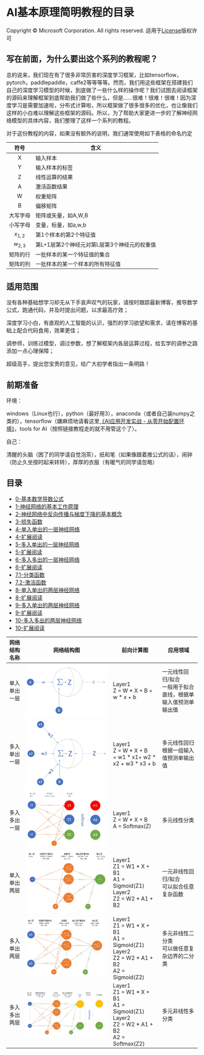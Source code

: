 ﻿# AI基本原理简明教程的目录
Copyright © Microsoft Corporation. All rights reserved.
适用于[License](https://github.com/Microsoft/ai-edu/blob/master/LICENSE.md)版权许可
  
## 写在前面，为什么要出这个系列的教程呢？

总的说来，我们现在有了很多非常厉害的深度学习框架，比如tensorflow，pytorch，paddlepaddle，caffe2等等等等。然而，我们用这些框架在搭建我们自己的深度学习模型的时候，到底做了一些什么样的操作呢？我们试图去阅读框架的源码来理解框架到底帮助我们做了些什么，但是……很难！很难！很难！因为深度学习是需要加速啦，分布式计算啦，所以框架做了很多很多的优化，也让像我们这样的小白难以理解这些框架的源码。所以，为了帮助大家更进一步的了解神经网络模型的具体内容，我们整理了这样一个系列的教程。

对于这份教程的内容，如果没有额外的说明，我们通常使用如下表格的命名约定

| 符号 | 含义|
|:------------:|-------------|
|X|输入样本 |
|Y|输入样本的标签 |
|Z|线性运算的结果|
|A|激活函数结果|
|W|权重矩阵|
|B|偏移矩阵|
|大写字母|矩阵或矢量，如A,W,B|
|小写字母|变量，标量，如a,w,b|
|$x_{1,2}$|第1个样本的第2个特征值|
|$w_{2,3}$|第L+1层第2个神经元对第L层第3个神经元的权重值
|矩阵的行|一批样本的某一个特征值的集合|
|矩阵的列|一批样本的某一个样本的所有特征值|

## 适用范围
  
  没有各种基础想学习却无从下手哀声叹气的玩家，请按时跟踪最新博客，推导数学公式，跑通代码，并及时提出问题，以求最高疗效；

  深度学习小白，有直观的人工智能的认识，强烈的学习欲望和需求，请在博客的基础上配合代码食用，效果更佳；

  调参师，训练过模型，调过参数，想了解框架内各层运算过程，给玄学的调参之路添加一点心理保障；

  超级高手，提出您宝贵的意见，给广大初学者指出一条明路！

## 前期准备

  环境：
  
  windows（Linux也行），python（最好用3），anaconda（或者自己装numpy之类的），tensorflow（嫌麻烦地请看这里[《AI应用开发实战 - 从零开始配置环境》](https://mp.weixin.qq.com/s/-vG9kg48mt9vcmqDlWtxKw)，tools for AI（按照链接教程走的就不用管这个了）。
  
  自己：

  清醒的头脑（困了的同学请自觉泡茶），纸和笔（如果像跟着推公式的话），闹钟（防止久坐按时起来转转），厚厚的衣服（有暖气的同学请忽略）

## 目录
+ [0-基本数学导数公式](./0-基本数学导数公式.md)
+ [1-神经网络的基本工作原理](./1-神经网络的基本工作原理.md)
+ [2-神经网络中反向传播与梯度下降的基本概念](./2-反向传播与梯度下降.md)
+ [3-损失函数](./3-损失函数.md)
+ [4-单入单出的一层神经网络](./4-单入单出的一层神经网络.md)
+ [4-扩展阅读](./4-扩展阅读.md)
+ [5-多入单出的一层神经网络](./5-多入单出的一层神经网络.md)
+ [5-扩展阅读](./5-扩展阅读.md)
+ [6-多入多出的一层神经网络](./6-多入多出的一层神经网络.md)
+ [6-扩展阅读](./6-扩展阅读.md)
+ [7.1-分类函数](./7.1-分类函数.md)
+ [7.2-激活函数](./7.2-激活函数.md)
+ [8-单入单出的两层神经网络](./8-单入单出的两层神经网络.md)
+ [8-扩展阅读](./8-扩展阅读.md)
+ [9-多入单出的两层神经网络](./9-多入单出的两层神经网络.md)
+ [9-扩展阅读](./9-扩展阅读.md)
+ [10-多入多出的两层神经网络](./10-多入多出的两层神经网络.md)
+ [10-扩展阅读](./10-扩展阅读.md)



|网络结构名称|网络结构图|前向计算图|应用领域|
|:--:|----|----|----|
|单入<br>单出<br>一层|<img src="./Images/4/Setup.jpg"/>|Layer1 <br> Z = W * X + B = w * x + b|一元线性回归/拟合<br>一般用于拟合直线，根据单输入值预测单输出值|
|多入<br>单出<br>一层|<img src="./Images/5/setup.jpg"/>|Layer1 <br> Z = W * X + B <br> = w1 * x1+ w2 * x2 + w3 * x3 + b|多元线性回归<br>根据一组输入值预测单输出值|
|多入<br>多出<br>一层|<img src="./Images/6/NN.jpg"/>|Layer1 <br> Z = W * X + B <br> A = Softmax(Z)|多元线性分类|
|单入<br>单出<br>两层|<img src="./Images/8/setup.jpg"/>|Layer1 <br> Z1 = W1 * X + B1 <br> A1 = Sigmoid(Z1) <br> Layer2 <br> Z2 = W2 * A1 + B2|一元非线性回归/拟合<br>可以拟合任意复杂函数|
|多入<br>单出<br>两层|<img src="./Images/9/NN.jpg"/>|Layer1 <br> Z1 = W1 * X + B1 <br> A1 = Sigmoid(Z1) <br> Layer2 <br> Z2 = W2 * A1 + B2 <br> A2 = Sigmoid(Z2)|多元非线性二分类<br>可以做任意复杂边界的二分类|
|多入<br>多出<br>两层|<img src="./Images/10/SetupNN.jpg"/>|Layer1 <br> Z1 = W1 * X + B1 <br> A1 = Sigmoid(Z1) <br> Layer2 <br> Z2 = W2 * A1 + B2 <br> A2 = Softmax(Z2)|多元非线性多分类|


